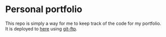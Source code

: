 # Personal portfolio

This repo is simply a way for me to keep track of the code for my portfolio. It is deployed to [here](http://www.emildickson.se/portfolio) using [git-ftp](https://git-ftp.github.io/).
